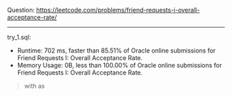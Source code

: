 Question: https://leetcode.com/problems/friend-requests-i-overall-acceptance-rate/

---

try_1.sql:
* Runtime: 702 ms, faster than 85.51% of Oracle online submissions for Friend Requests I: Overall Acceptance Rate.
* Memory Usage: 0B, less than 100.00% of Oracle online submissions for Friend Requests I: Overall Acceptance Rate.

> with as